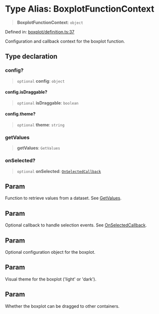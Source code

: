 # Type Alias: BoxplotFunctionContext

> **BoxplotFunctionContext**: `object`

Defined in: [boxplot/definition.ts:37](https://github.com/GeoDaCenter/openassistant/blob/1b6e044b8153114911daa09cb063c51a2d620732/packages/echarts/src/boxplot/definition.ts#L37)

Configuration and callback context for the boxplot function.

## Type declaration

### config?

> `optional` **config**: `object`

#### config.isDraggable?

> `optional` **isDraggable**: `boolean`

#### config.theme?

> `optional` **theme**: `string`

### getValues

> **getValues**: `GetValues`

### onSelected?

> `optional` **onSelected**: [`OnSelectedCallback`](OnSelectedCallback.md)

## Param

Function to retrieve values from a dataset. See [GetValues](GetValues.md).

## Param

Optional callback to handle selection events. See [OnSelectedCallback](OnSelectedCallback.md).

## Param

Optional configuration object for the boxplot.

## Param

Visual theme for the boxplot ('light' or 'dark').

## Param

Whether the boxplot can be dragged to other containers.
